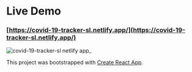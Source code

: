 # Live Demo
### [https://covid-19-tracker-sl.netlify.app/](https://covid-19-tracker-sl.netlify.app/)

![covid-19-tracker-sl netlify app_](https://user-images.githubusercontent.com/47711719/143671339-48cc7e56-2d19-4a71-8bc5-eb52c3152e28.png)

This project was bootstrapped with [Create React App](https://github.com/facebook/create-react-app).
